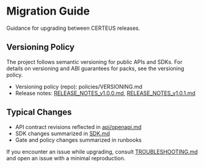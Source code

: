 # Migration Guide

Guidance for upgrading between CERTEUS releases.

## Versioning Policy

The project follows semantic versioning for public APIs and SDKs. For details
on versioning and ABI guarantees for packs, see the versioning policy.

- Versioning policy (repo): policies/VERSIONING.md
- Release notes: [RELEASE_NOTES_v1.0.0.md](RELEASE_NOTES_v1.0.0.md), [RELEASE_NOTES_v1.0.1.md](RELEASE_NOTES_v1.0.1.md)

## Typical Changes

- API contract revisions reflected in [api/openapi.md](api/openapi.md)
- SDK changes summarized in [SDK.md](SDK.md)
- Gate and policy changes summarized in runbooks

If you encounter an issue while upgrading, consult [TROUBLESHOOTING.md](TROUBLESHOOTING.md)
and open an issue with a minimal reproduction.

